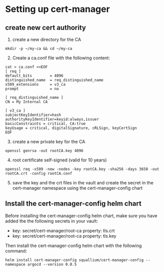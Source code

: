 # Setting up cert-manager

## create new cert authority

1. create a new directory for the CA

```shell
mkdir -p ~/my-ca && cd ~/my-ca
```

2. Create a ca.conf file with the following content:

```shell
cat > ca.conf <<EOF
[ req ]
default_bits        = 4096
distinguished_name  = req_distinguished_name
x509_extensions     = v3_ca
prompt              = no

[ req_distinguished_name ]
CN = My Internal CA

[ v3_ca ]
subjectKeyIdentifier=hash
authorityKeyIdentifier=keyid:always,issuer
basicConstraints = critical, CA:true
keyUsage = critical, digitalSignature, cRLSign, keyCertSign
EOF
```

3. create a new private key for the CA

```shell
openssl genrsa -out rootCA.key 4096
```

4. root certificate self-signed (valid for 10 years)

```shell
openssl req -x509 -new -nodes -key rootCA.key -sha256 -days 3650 -out rootCA.crt -config rootCA.conf
```

5. save the key and the crt files in the vault and create the secret in the cert-manager namespace using the cert-manager-config chart


## Install the cert-manager-config helm chart

Before installing the cert-manager-config helm chart, make sure you have added the the following secrets in your vault:
- key: secret/cert-manager/root-ca  property: tls.crt
- key: secret/cert-manager/root-ca  property: tls.key

Then install the cert-manager-config helm chart with the following command:

```shell
helm install cert-manager-config squallium/cert-manager-config --namespace argocd --version 0.0.5
```
